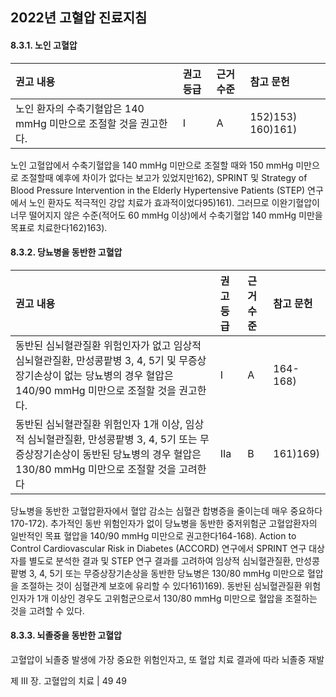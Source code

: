 ## 2022년 고혈압 진료지침

#### 8.3.1. 노인 고혈압

| 권고 내용                                                                 | 권고 등급 | 근거 수준 | 참고 문헌      |
| :------------------------------------------------------------------------ | :-------- | :-------- | :------------- |
| 노인 환자의 수축기혈압은 140 mmHg 미만으로 조절할 것을 권고한다.          | I         | A         | 152)153) 160)161) |

노인 고혈압에서 수축기혈압을 140 mmHg 미만으로 조절할 때와 150 mmHg 미만으로 조절할때 예후에 차이가 없다는 보고가 있었지만162), SPRINT 및 Strategy of Blood Pressure Intervention in the Elderly Hypertensive Patients (STEP) 연구에서 노인 환자도 적극적인 강압 치료가 효과적이었다95)161). 그러므로 이완기혈압이 너무 떨어지지 않은 수준(적어도 60 mmHg 이상)에서 수축기혈압 140 mmHg 미만을 목표로 치료한다162)163).

#### 8.3.2. 당뇨병을 동반한 고혈압

| 권고 내용                                                                                                                                                                             | 권고 등급 | 근거 수준 | 참고 문헌  |
| :-------------------------------------------------------------------------------------------------------------------------------------------------------------------------------------- | :-------- | :-------- | :--------- |
| 동반된 심뇌혈관질환 위험인자가 없고 임상적 심뇌혈관질환, 만성콩팥병 3, 4, 5기 및 무증상 장기손상이 없는 당뇨병의 경우 혈압은 140/90 mmHg 미만으로 조절할 것을 권고한다.                  | I         | A         | 164-168)   |
| 동반된 심뇌혈관질환 위험인자 1개 이상, 임상적 심뇌혈관질환, 만성콩팥병 3, 4, 5기 또는 무증상장기손상이 동반된 당뇨병의 경우 혈압은 130/80 mmHg 미만으로 조절할 것을 고려한다 | IIa       | B         | 161)169)   |

당뇨병을 동반한 고혈압환자에서 혈압 감소는 심혈관 합병증을 줄이는데 매우 중요하다170-172). 추가적인 동반 위험인자가 없이 당뇨병을 동반한 중저위험군 고혈압환자의 일반적인 목표 혈압을 140/90 mmHg 미만으로 권고한다164-168). Action to Control Cardiovascular Risk in Diabetes (ACCORD) 연구에서 SPRINT 연구 대상자를 별도로 분석한 결과 및 STEP 연구 결과를 고려하여 임상적 심뇌혈관질환, 만성콩팥병 3, 4, 5기 또는 무증상장기손상을 동반한 당뇨병은 130/80 mmHg 미만으로 혈압을 조절하는 것이 심혈관계 보호에 유리할 수 있다161)169). 동반된 심뇌혈관질환 위험인자가 1개 이상인 경우도 고위험군으로서 130/80 mmHg 미만으로 혈압을 조절하는 것을 고려할 수 있다.

#### 8.3.3. 뇌졸중을 동반한 고혈압

고혈압이 뇌졸중 발생에 가장 중요한 위험인자고, 또 혈압 치료 결과에 따라 뇌졸중 재발

제 III 장. 고혈압의 치료 | 49
<PAGE>49